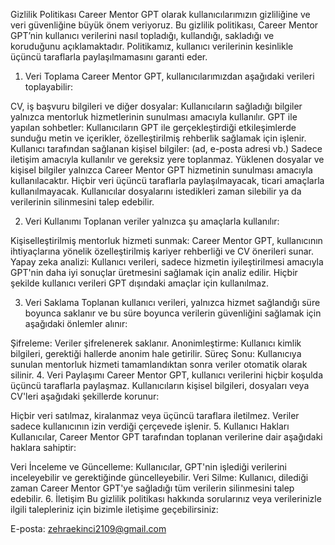 Gizlilik Politikası
Career Mentor GPT olarak kullanıcılarımızın gizliliğine ve veri güvenliğine büyük önem veriyoruz. Bu gizlilik politikası, Career Mentor GPT’nin kullanıcı verilerini nasıl topladığı, kullandığı, sakladığı ve koruduğunu açıklamaktadır. Politikamız, kullanıcı verilerinin kesinlikle üçüncü taraflarla paylaşılmamasını garanti eder.

1. Veri Toplama
Career Mentor GPT, kullanıcılarımızdan aşağıdaki verileri toplayabilir:

CV, iş başvuru bilgileri ve diğer dosyalar: Kullanıcıların sağladığı bilgiler yalnızca mentorluk hizmetlerinin sunulması amacıyla kullanılır.
GPT ile yapılan sohbetler: Kullanıcıların GPT ile gerçekleştirdiği etkileşimlerde sunduğu metin ve içerikler, özelleştirilmiş rehberlik sağlamak için işlenir.
Kullanıcı tarafından sağlanan kişisel bilgiler: (ad, e-posta adresi vb.) Sadece iletişim amacıyla kullanılır ve gereksiz yere toplanmaz. 
Yüklenen dosyalar ve kişisel bilgiler yalnızca Career Mentor GPT hizmetinin sunulması amacıyla kullanılacaktır. 
Hiçbir veri üçüncü taraflarla paylaşılmayacak, ticari amaçlarla kullanılmayacak.
Kullanıcılar dosyalarını istedikleri zaman silebilir ya da verilerinin silinmesini talep edebilir.

2. Veri Kullanımı
Toplanan veriler yalnızca şu amaçlarla kullanılır:

Kişiselleştirilmiş mentorluk hizmeti sunmak: Career Mentor GPT, kullanıcının ihtiyaçlarına yönelik özelleştirilmiş kariyer rehberliği ve CV önerileri sunar.
Yapay zeka analizi: Kullanıcı verileri, sadece hizmetin iyileştirilmesi amacıyla GPT'nin daha iyi sonuçlar üretmesini sağlamak için analiz edilir.
Hiçbir şekilde kullanıcı verileri GPT dışındaki amaçlar için kullanılmaz.

3. Veri Saklama
Toplanan kullanıcı verileri, yalnızca hizmet sağlandığı süre boyunca saklanır ve bu süre boyunca verilerin güvenliğini sağlamak için aşağıdaki önlemler alınır:

Şifreleme: Veriler şifrelenerek saklanır.
Anonimleştirme: Kullanıcı kimlik bilgileri, gerektiği hallerde anonim hale getirilir.
Süreç Sonu: Kullanıcıya sunulan mentorluk hizmeti tamamlandıktan sonra veriler otomatik olarak silinir.
4. Veri Paylaşımı
Career Mentor GPT, kullanıcı verilerini hiçbir koşulda üçüncü taraflarla paylaşmaz. Kullanıcıların kişisel bilgileri, dosyaları veya CV'leri aşağıdaki şekillerde korunur:

Hiçbir veri satılmaz, kiralanmaz veya üçüncü taraflara iletilmez.
Veriler sadece kullanıcının izin verdiği çerçevede işlenir.
5. Kullanıcı Hakları
Kullanıcılar, Career Mentor GPT tarafından toplanan verilerine dair aşağıdaki haklara sahiptir:

Veri İnceleme ve Güncelleme: Kullanıcılar, GPT'nin işlediği verilerini inceleyebilir ve gerektiğinde güncelleyebilir.
Veri Silme: Kullanıcı, dilediği zaman Career Mentor GPT'ye sağladığı tüm verilerin silinmesini talep edebilir.
6. İletişim
Bu gizlilik politikası hakkında sorularınız veya verilerinizle ilgili talepleriniz için bizimle iletişime geçebilirsiniz:

E-posta: zehraekinci2109@gmail.com
